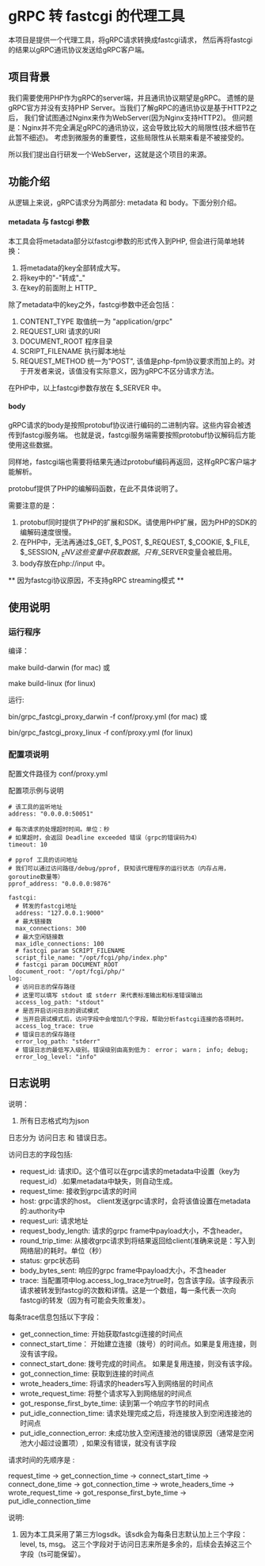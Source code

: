 # gRPC 转 fastcgi 的代理工具

本项目是提供一个代理工具，将gRPC请求转换成fastcgi请求，
然后再将fastcgi的结果以gRPC通讯协议发送给gRPC客户端。


## 项目背景

我们需要使用PHP作为gRPC的server端，并且通讯协议期望是gRPC。
遗憾的是gRPC官方并没有支持PHP Server。当我们了解gRPC的通讯协议是基于HTTP2之后，
我们曾试图通过Nginx来作为WebServer(因为Nginx支持HTTP2)。
但问题是：Nginx并不完全满足gRPC的通讯协议，这会导致比较大的局限性(技术细节在此暂不细述)。
考虑到微服务的重要性，这些局限性从长期来看是不被接受的。

所以我们提出自行研发一个WebServer，这就是这个项目的来源。

## 功能介绍

从逻辑上来说，gRPC请求分为两部分: metadata 和 body。下面分别介绍。

#### metadata 与 fastcgi 参数
本工具会将metadata部分以fastcgi参数的形式传入到PHP, 但会进行简单地转换：
1. 将metadata的key全部转成大写。
2. 将key中的"-"转成"_"
3. 在key的前面附上 HTTP_

除了metadata中的key之外，fastcgi参数中还会包括：
1. CONTENT_TYPE 取值统一为 "application/grpc"
2. REQUEST_URI  请求的URI
3. DOCUMENT_ROOT 程序目录
4. SCRIPT_FILENAME 执行脚本地址
5. REQUEST_METHOD 统一为"POST", 该值是php-fpm协议要求而加上的。对于开发者来说，该值没有实际意义，因为gRPC不区分请求方法。

在PHP中，以上fastcgi参数存放在 $_SERVER 中。

#### body
gRPC请求的body是按照protobuf协议进行编码的二进制内容。这些内容会被透传到fastcgi服务端。
也就是说，fastcgi服务端需要按照protobuf协议解码后方能使用这些数据。

同样地，fastcgi端也需要将结果先通过protobuf编码再返回，这样gRPC客户端才能解析。

protobuf提供了PHP的编解码函数，在此不具体说明了。

需要注意的是：
1. protobuf同时提供了PHP的扩展和SDK。请使用PHP扩展，因为PHP的SDK的编解码速度很慢。
2. 在PHP中，无法再通过$_GET, $_POST, $_REQUEST, $_COOKIE, $_FILE, $_SESSION, $_ENV这些变量中获取数据。只有$_SERVER变量会被启用。
3. body存放在php://input 中。

** 因为fastcgi协议原因，不支持gRPC streaming模式 **

## 使用说明

### 运行程序
编译：

make build-darwin (for mac) 或

make build-linux (for linux)

运行:

bin/grpc_fastcgi_proxy_darwin -f conf/proxy.yml (for mac) 或

bin/grpc_fastcgi_proxy_linux -f conf/proxy.yml (for linux)

### 配置项说明

配置文件路径为 conf/proxy.yml

配置项示例与说明

```
# 该工具的监听地址
address: "0.0.0.0:50051"

# 每次请求的处理超时时间。单位：秒
# 如果超时，会返回 Deadline exceeded 错误（grpc的错误码为4）
timeout: 10

# pprof 工具的访问地址
# 我们可以通过访问路径/debug/pprof, 获知该代理程序的运行状态（内存占用，goroutine数量等）
pprof_address: "0.0.0.0:9876"

fastcgi:
  # 转发的fastcgi地址
  address: "127.0.0.1:9000"
  # 最大链接数
  max_connections: 300
  # 最大空闲链接数
  max_idle_connections: 100
  # fastcgi param SCRIPT_FILENAME
  script_file_name: "/opt/fcgi/php/index.php"
  # fastcgi param DOCUMENT_ROOT
  document_root: "/opt/fcgi/php/"
log:
  # 访问日志的保存路径
  # 这里可以填写 stdout 或 stderr 来代表标准输出和标准错误输出
  access_log_path: "stdout"
  # 是否开启访问日志的调试模式
  # 当开启调试模式后，访问字段中会增加几个字段，帮助分析fastcgi连接的各项耗时。
  access_log_trace: true
  # 错误日志的保存路径
  error_log_path: "stderr"
  # 错误日志的最低写入级别。错误级别由高到低为： error； warn； info; debug;
  error_log_level: "info"
```

## 日志说明

说明：
1. 所有日志格式均为json

日志分为 访问日志 和 错误日志。

访问日志的字段包括:
- request_id: 请求ID。这个值可以在grpc请求的metadata中设置（key为request_id）.如果metadata中缺失，则自动生成。
- request_time: 接收到grpc请求的时间
- host: grpc请求的host。 client发送grpc请求时，会将该值设置在metadata的:authority中
- request_uri: 请求地址
- request_body_length: 请求的grpc frame中payload大小，不含header。
- round_trip_time: 从接收grpc请求到将结果返回给client(准确来说是：写入到网络层)的耗时。单位（秒）
- status: grpc状态码
- body_bytes_sent: 响应的grpc frame中payload大小，不含header
- trace: 当配置项中log.access_log_trace为true时，包含该字段。该字段表示请求被转发到fastcgi的次数和详情。这是一个数组，每一条代表一次向fastcgi的转发（因为有可能会失败重发）。

每条trace信息包括以下字段：
- get_connection_time: 开始获取fastcgi连接的时间点
- connect_start_time： 开始建立连接（拨号）的时间点。如果是复用连接，则没有该字段。
- connect_start_done: 拨号完成的时间点。 如果是复用连接，则没有该字段。
- got_connection_time: 获取到连接的时间点
- wrote_headers_time: 将请求的headers写入到网络层的时间点
- wrote_request_time: 将整个请求写入到网络层的时间点
- got_response_first_byte_time: 读到第一个响应字节的时间点
- put_idle_connection_time: 请求处理完成之后，将连接放入到空闲连接池的时间点
- put_idle_connection_error: 未成功放入空闲连接池的错误原因（通常是空闲池大小超过设置项）, 如果没有错误，就没有该字段

请求时间的先顺序是 :

request_time -> get_connection_time -> connect_start_time -> connect_done_time -> got_connection_time ->
wrote_headers_time -> wrote_request_time -> got_response_first_byte_time -> put_idle_connection_time

说明:
 1. 因为本工具采用了第三方logsdk。该sdk会为每条日志默认加上三个字段：level, ts, msg。
    这三个字段对于访问日志来所是多余的，后续会去掉这三个字段（ts可能保留）。

